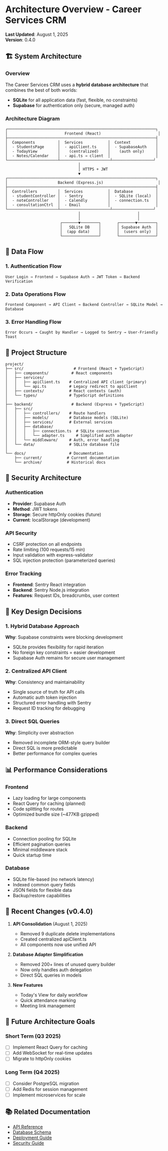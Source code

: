 # Architecture Overview - Career Services CRM

**Last Updated**: August 1, 2025  
**Version**: 0.4.0

## 🏗️ System Architecture

### Overview
The Career Services CRM uses a **hybrid database architecture** that combines the best of both worlds:
- **SQLite** for all application data (fast, flexible, no constraints)
- **Supabase** for authentication only (secure, managed auth)

### Architecture Diagram

```
┌─────────────────────────────────────────────────────────────────┐
│                         Frontend (React)                         │
├─────────────────────────────────────────────────────────────────┤
│  Components          │  Services           │  Context           │
│  - StudentsPage      │  - apiClient.ts     │  - SupabaseAuth    │
│  - TodayView         │    (centralized)    │    (auth only)     │
│  - Notes/Calendar    │  - api.ts → client  │                    │
└──────────────────────┴──────────────────────┴──────────────────┘
                                │
                                │ HTTPS + JWT
                                ▼
┌─────────────────────────────────────────────────────────────────┐
│                      Backend (Express.js)                        │
├─────────────────────────────────────────────────────────────────┤
│  Controllers         │  Services           │  Database          │
│  - studentController │  - Sentry           │  - SQLite (local)  │
│  - noteController    │  - Calendly         │  - connection.ts   │
│  - consultationCtrl  │  - Email            │                    │
└──────────────────────┴──────────────────────┴──────────────────┘
                                │                         │
                                │                         │
                        ┌───────▼────────┐       ┌───────▼────────┐
                        │   SQLite DB    │       │ Supabase Auth  │
                        │  (app data)    │       │  (users only)  │
                        └────────────────┘       └────────────────┘
```

## 🔄 Data Flow

### 1. Authentication Flow
```
User Login → Frontend → Supabase Auth → JWT Token → Backend Verification
```

### 2. Data Operations Flow
```
Frontend Component → API Client → Backend Controller → SQLite Model → Database
```

### 3. Error Handling Flow
```
Error Occurs → Caught by Handler → Logged to Sentry → User-Friendly Toast
```

## 📁 Project Structure

```
project/
├── src/                      # Frontend (React + TypeScript)
│   ├── components/          # React components
│   ├── services/           
│   │   ├── apiClient.ts    # Centralized API client (primary)
│   │   └── api.ts          # Legacy redirect to apiClient
│   ├── contexts/           # React contexts (auth)
│   └── types/              # TypeScript definitions
│
├── backend/                 # Backend (Express + TypeScript)
│   ├── src/
│   │   ├── controllers/    # Route handlers
│   │   ├── models/         # Database models (SQLite)
│   │   ├── services/       # External services
│   │   ├── database/       
│   │   │   ├── connection.ts  # SQLite connection
│   │   │   └── adapter.ts     # Simplified auth adapter
│   │   └── middleware/     # Auth, error handling
│   └── data/               # SQLite database file
│
└── docs/                   # Documentation
    ├── current/           # Current documentation
    └── archive/           # Historical docs
```

## 🔐 Security Architecture

### Authentication
- **Provider**: Supabase Auth
- **Method**: JWT tokens
- **Storage**: Secure httpOnly cookies (future)
- **Current**: localStorage (development)

### API Security
- CSRF protection on all endpoints
- Rate limiting (100 requests/15 min)
- Input validation with express-validator
- SQL injection protection (parameterized queries)

### Error Tracking
- **Frontend**: Sentry React integration
- **Backend**: Sentry Node.js integration
- **Features**: Request IDs, breadcrumbs, user context

## 🚀 Key Design Decisions

### 1. Hybrid Database Approach
**Why**: Supabase constraints were blocking development
- SQLite provides flexibility for rapid iteration
- No foreign key constraints = easier development
- Supabase Auth remains for secure user management

### 2. Centralized API Client
**Why**: Consistency and maintainability
- Single source of truth for API calls
- Automatic auth token injection
- Structured error handling with Sentry
- Request ID tracking for debugging

### 3. Direct SQL Queries
**Why**: Simplicity over abstraction
- Removed incomplete ORM-style query builder
- Direct SQL is more predictable
- Better performance for complex queries

## 📊 Performance Considerations

### Frontend
- Lazy loading for large components
- React Query for caching (planned)
- Code splitting for routes
- Optimized bundle size (~477KB gzipped)

### Backend
- Connection pooling for SQLite
- Efficient pagination queries
- Minimal middleware stack
- Quick startup time

### Database
- SQLite file-based (no network latency)
- Indexed common query fields
- JSON fields for flexible data
- Backup/restore capabilities

## 🔄 Recent Changes (v0.4.0)

1. **API Consolidation** (August 1, 2025)
   - Removed 9 duplicate delete implementations
   - Created centralized apiClient.ts
   - All components now use unified API

2. **Database Adapter Simplification**
   - Removed 200+ lines of unused query builder
   - Now only handles auth delegation
   - Direct SQL queries in models

3. **New Features**
   - Today's View for daily workflow
   - Quick attendance marking
   - Meeting link management

## 🎯 Future Architecture Goals

### Short Term (Q3 2025)
- [ ] Implement React Query for caching
- [ ] Add WebSocket for real-time updates
- [ ] Migrate to httpOnly cookies

### Long Term (Q4 2025)
- [ ] Consider PostgreSQL migration
- [ ] Add Redis for session management
- [ ] Implement microservices for scale

## 📚 Related Documentation

- [API Reference](./API_REFERENCE.md)
- [Database Schema](./DATABASE_SCHEMA.md)
- [Deployment Guide](../setup/DEPLOYMENT_GUIDE.md)
- [Security Guide](../development/SECURITY_GUIDE.md)